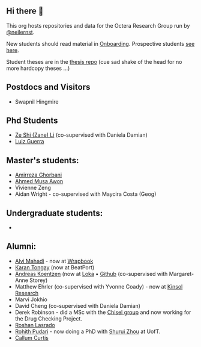 ## Hi there 👋

This org hosts repositories and data for the Octera Research Group run by [@neilernst](https://neilernst.net).

New students should read material in [Onboarding](https://github.com/OcteraIS/Onboarding). Prospective students [see here](https://github.com/neilernst/neilernst.github.io/blob/master/prospective).

Student theses are in the [thesis repo](https://github.com/OcteraIS/theses) (cue sad shake of the head for no more hardcopy theses ...)

## Postdocs and Visitors
* Swapnil Hingmire

## Phd Students

* [Ze Shi (Zane) Li](http://thesegalgroup.org/people/ze-shi-li/) (co-supervised with Daniela Damian)
* [Luiz Guerra](https://github.com/LuizGuerra)

## Master's students:

* [Amirreza Ghorbani](https://github.com/arg1998)
* [Ahmed Musa Awon](https://github.com/ahmed-musa)
* Vivienne Zeng
* Aidan Wright - co-supervised with Maycira Costa (Geog)

## Undergraduate students:
* 


## Alumni:
* [Alvi Mahadi](https://github.com/alvi2496) - now at [Wrapbook](https://www.wrapbook.com/)
* [Karan Tongay](https://github.com/karantongay) (now at BeatPort)
* [Andreas Koentzen](http://www.apkc.net/) (now at [Loka](https://loka.com) • [Github](https://github.com/k-zen) (co-supervised with Margaret-Anne Storey)
* Matthew Ehrler  (co-supervised with Yvonne Coady) - now at [Kinsol Research](http://kinsol.io)
* Marvi Jokhio
* David Cheng (co-supervised with Daniela Damian)
* Derek Robinson - did a MSc with the [Chisel group](https://thechiselgroup.org/team/) and now working for the Drug Checking Project.
* [Roshan Lasrado](https://roshanlas.com)  
* [Rohith Pudari](https://rohithpudari.github.io) - now doing a PhD with [Shurui Zhou](https://www.eecg.utoronto.ca/~shuruiz/) at UofT.
* [Callum Curtis](https://www.linkedin.com/in/callumcurtis/)
